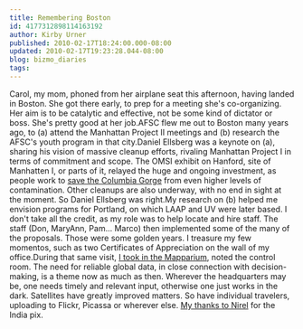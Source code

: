```yaml
---
title: Remembering Boston
id: 4177312898114163192
author: Kirby Urner
published: 2010-02-17T18:24:00.000-08:00
updated: 2010-02-17T19:23:28.044-08:00
blog: bizmo_diaries
tags: 
---
```


Carol, my mom, phoned from her airplane seat this afternoon, having landed in Boston.  She got there early, to prep for a meeting she's co-organizing.  Her aim is to be catalytic and effective, not be some kind of dictator or boss.  She's pretty good at her job.AFSC flew me out to Boston many years ago, to (a) attend the Manhattan Project II meetings and (b) research the AFSC's youth program in that city.Daniel Ellsberg was a keynote on (a), sharing his vision of massive cleanup efforts, rivaling Manhattan Project I in terms of commitment and scope.  The OMSI exhibit on Hanford, site of Manhatten I, or parts of it, relayed the huge and ongoing investment, as people work to [save the Columbia Gorge](http://worldgame.blogspot.com/2009/01/columbia-gorge-recent-history.html) from even higher levels of contamination.  Other cleanups are also underway, with no end in sight at the moment.  So Daniel Ellsberg was right.My research on (b) helped me envision programs for Portland, on which LAAP and UV were later based.  I don't take all the credit, as my role was to help locate and hire staff.  The staff (Don, MaryAnn, Pam... Marco) then implemented some of the many of the proposals.  Those were some golden years.  I treasure my few momentos, such as two Certificates of Appreciation on the wall of my office.During that same visit, [I took in the Mapparium](http://controlroom.blogspot.com/2005/02/mapparium.html), noted the control room.  The need for reliable global data, in close connection with decision-making, is a theme now as much as then.  Wherever the headquarters may be, one needs timely and relevant input, otherwise one just works in the dark.  Satellites have greatly improved matters.  So have individual travelers, uploading to Flickr, Picassa or wherever else.  [My thanks to Nirel](http://coffeeshopsnet.blogspot.com/2010/02/cto-in-paris.html) for the India pix.